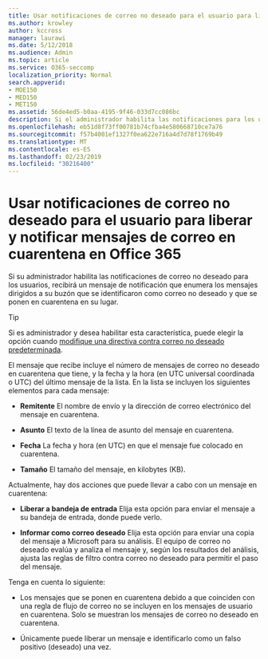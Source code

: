 ```yaml
---
title: Usar notificaciones de correo no deseado para el usuario para liberar y notificar mensajes de correo en cuarentena en Office 365
ms.author: krowley
author: kccross
manager: laurawi
ms.date: 5/12/2018
ms.audience: Admin
ms.topic: article
ms.service: O365-seccomp
localization_priority: Normal
search.appverid:
- MOE150
- MED150
- MET150
ms.assetid: 56de4ed5-b0aa-4195-9f46-033d7cc086bc
description: Si el administrador habilita las notificaciones para los usuarios, recibirá un mensaje de notificación que enumera los mensajes enviados a su buzón que se identificaron como correo no deseado, en masa o de suplantación de identidad. Puede liberar o informar de los mensajes después de recibir la notificación.
ms.openlocfilehash: eb51d8f73ff00781b74cfba4e580668710ce7a76
ms.sourcegitcommit: f57b4001ef1327f0ea622e716a4d7d78f1769b49
ms.translationtype: MT
ms.contentlocale: es-ES
ms.lasthandoff: 02/23/2019
ms.locfileid: "30216400"
---
```

# <a name="use-user-spam-notifications-to-release-and-report-quarantined-messages-in-office-365"></a>Usar notificaciones de correo no deseado para el usuario para liberar y notificar mensajes de correo en cuarentena en Office 365

Si su administrador habilita las notificaciones de correo no deseado para los usuarios, recibirá un mensaje de notificación que enumera los mensajes dirigidos a su buzón que se identificaron como correo no deseado y que se ponen en cuarentena en su lugar.
  
> [!TIP]
> Si es administrador y desea habilitar esta característica, puede elegir la opción cuando [modifique una directiva contra correo no deseado predeterminada](https://go.microsoft.com/fwlink/?LinkId=800313). 
  
El mensaje que recibe incluye el número de mensajes de correo no deseado en cuarentena que tiene, y la fecha y la hora (en UTC universal coordinada o UTC) del último mensaje de la lista. En la lista se incluyen los siguientes elementos para cada mensaje:
  
- **Remitente** El nombre de envío y la dirección de correo electrónico del mensaje en cuarentena. 
    
- **Asunto** El texto de la línea de asunto del mensaje en cuarentena. 
    
- **Fecha** La fecha y hora (en UTC) en que el mensaje fue colocado en cuarentena. 
    
- **Tamaño** El tamaño del mensaje, en kilobytes (KB). 
    
Actualmente, hay dos acciones que puede llevar a cabo con un mensaje en cuarentena:
  
- **Liberar a bandeja de entrada** Elija esta opción para enviar el mensaje a su bandeja de entrada, donde puede verlo. 
    
- **Informar como correo deseado** Elija esta opción para enviar una copia del mensaje a Microsoft para su análisis. El equipo de correo no deseado evalúa y analiza el mensaje y, según los resultados del análisis, ajusta las reglas de filtro contra correo no deseado para permitir el paso del mensaje. 
    
Tenga en cuenta lo siguiente:
  
- Los mensajes que se ponen en cuarentena debido a que coinciden con una regla de flujo de correo no se incluyen en los mensajes de usuario en cuarentena. Solo se muestran los mensajes de correo no deseado en cuarentena.
    
- Únicamente puede liberar un mensaje e identificarlo como un falso positivo (deseado) una vez.
    


